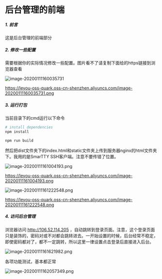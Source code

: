 # 后台管理的前端

##### 1. 前言

这是后台管理的前端部分

##### 2. 修改一些配置

需要根据你的实际情况修改一些配置。图片看不了请复制下面给的https链接到浏览器查看

![image-20200111160035731](https://leyou-oss-quark.oss-cn-shenzhen.aliyuncs.com/image-20200111160035731.png)

https://leyou-oss-quark.oss-cn-shenzhen.aliyuncs.com/image-20200111160035731.png

##### 3. 运行打包

当前目录下的cmd运行以下命令

``` bash
# install dependencies
npm install

npm run build

```

然后把dist文件夹下的index.html和static文件夹上传到服务器nginx的html文件夹下。我用的是SmarTTY SSH客户端。注意不要传错了位置。

![image-20200111161004193.png](https://leyou-oss-quark.oss-cn-shenzhen.aliyuncs.com/image-20200111161004193.png)

https://leyou-oss-quark.oss-cn-shenzhen.aliyuncs.com/image-20200111161004193.png

![image-20200111161222548.png](https://leyou-oss-quark.oss-cn-shenzhen.aliyuncs.com/image-20200111161222548.png)

https://leyou-oss-quark.oss-cn-shenzhen.aliyuncs.com/image-20200111161222548.png

##### 4. 访问后台管理

浏览器访问 http://106.52.114.205 ，自动跳转到登录页面。注意，这个登录页面只是装饰的，密码对或不对都会跳转进去。一开始设置的时候，后台经常不稳定，即使密码都对了，都不一定跳转，所以这里一律设置点击登录后直接进入后台。



![image-20200111161621982.png](https://leyou-oss-quark.oss-cn-shenzhen.aliyuncs.com/image-20200111161621982.png)

各项功能测试，基本都正常

![image-20200111162057349.png](https://leyou-oss-quark.oss-cn-shenzhen.aliyuncs.com/image-20200111162057349.png)
